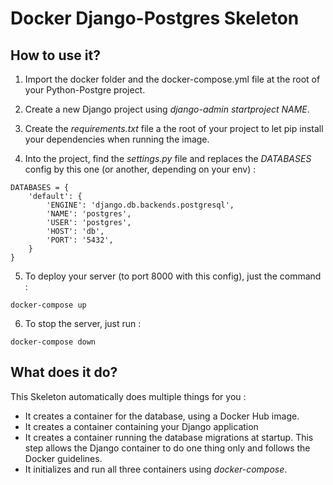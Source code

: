 # Docker Django-Postgres Skeleton

## How to use it?

1. Import the docker folder and the docker-compose.yml file at the root of your Python-Postgre project.

2. Create a new Django project using _django-admin startproject NAME_.

3. Create the _requirements.txt_ file a the root of your project to let pip install your dependencies when running the image.

4. Into the project, find the _settings.py_ file and replaces the _DATABASES_ config by this one (or another, depending on your env) : 

~~~~
DATABASES = {
    'default': {
        'ENGINE': 'django.db.backends.postgresql',
        'NAME': 'postgres',
        'USER': 'postgres',
        'HOST': 'db',
        'PORT': '5432',
    }
}
~~~~

5. To deploy your server (to port 8000 with this config), just the command :
~~~
docker-compose up
~~~

6. To stop the server, just run :
~~~
docker-compose down
~~~

## What does it do?

This Skeleton automatically does multiple things for you :

- It creates a container for the database, using a Docker Hub image.
- It creates a container containing your Django application
- It creates a container running the database migrations at startup. This step allows the Django container to do one thing only and follows the Docker guidelines.
- It initializes and run all three containers using _docker-compose_.